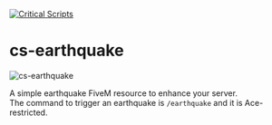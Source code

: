 [![Critical Scripts](https://files.criticalscripts.shop/brand-assets/logo.png)](https://criticalscripts.shop)

# cs-earthquake

![cs-earthquake](https://i.imgur.com/7Qhu8Kw.gif "cs-earthquake")

A simple earthquake FiveM resource to enhance your server.\
The command to trigger an earthquake is `/earthquake` and it is Ace-restricted.
